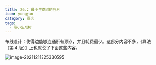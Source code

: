 ```yaml
---
title: 26.2 最小生成树的应用
icon: yongyan
category: 图论
tags:
  - 最小生成树
---
```


布线设计：使得边能够连通所有顶点，并且耗费最少。这部分内容不多，《算法（第 4 版）》上也就说了下面这些内容。

![image-20211211225330595](https://tva1.sinaimg.cn/large/008i3skNgy1gxaa8l09l4j31940jigpu.jpg)